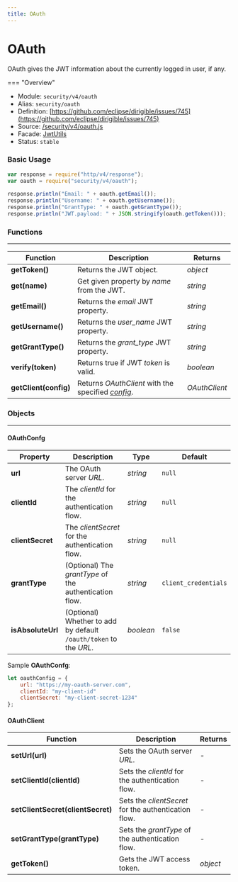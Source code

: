 ```yaml
---
title: OAuth
---
```


OAuth
===

OAuth gives the JWT information about the currently logged in user, if any.

=== "Overview"
- Module: `security/v4/oauth`
- Alias: `security/oauth`
- Definition: [https://github.com/eclipse/dirigible/issues/745](https://github.com/eclipse/dirigible/issues/745)
- Source: [/security/v4/oauth.js](https://github.com/dirigiblelabs/api-security/blob/master/security/v4/oauth.js)
- Facade: [JwtUtils](https://github.com/eclipse/dirigible/blob/master/modules/security/security-oauth/src/main/java/org/eclipse/dirigible/oauth/utils/JwtUtils.java)
- Status: `stable`


### Basic Usage

```javascript
var response = require("http/v4/response");
var oauth = require("security/v4/oauth");
 
response.println("Email: " + oauth.getEmail());
response.println("Username: " + oauth.getUsername());
response.println("GrantType: " + oauth.getGrantType());
response.println("JWT.payload: " + JSON.stringify(oauth.getToken()));
```

### Functions

---

Function     | Description | Returns
------------ | ----------- | --------
**getToken()**   | Returns the JWT object. | *object*
**get(name)**   | Get given property by *name* from the JWT. | *string*
**getEmail()**   | Returns the *email* JWT property. | *string*
**getUsername()**   | Returns the *user_name* JWT property. | *string*
**getGrantType()**   | Returns the *grant_type* JWT property. | *string*
**verify(token)**   | Returns true if JWT *token* is valid. | *boolean*
**getClient(config)**   | Returns *OAuthClient* with the specified *[config](#oauthconfg)*. | *OAuthClient*

### Objects

---

#### OAuthConfg

Property     | Description | Type     | Default
------------ | ----------- | -------- | --------
**url**   | The OAuth server *URL*. | *string* | `null`
**clientId**   | The  *clientId* for the authentication flow. | *string* | `null`
**clientSecret**   | The  *clientSecret* for the authentication flow. | *string* | `null`
**grantType**   | (Optional) The  *grantType* of the authentication flow. | *string* | `client_credentials`
**isAbsoluteUrl**   | (Optional) Whether to add by default `/oauth/token` to the *URL*. | *boolean* | `false`

Sample **OAuthConfg**:

```javascript
let oauthConfig = {
    url: "https://my-oauth-server.com",
    clientId: "my-client-id"
    clientSecret: "my-client-secret-1234"
};
```


#### OAuthClient

Function     | Description | Returns
------------ | ----------- | --------
**setUrl(url)**   | Sets the OAuth server *URL*. | *-*
**setClientId(clientId)**   | Sets the  *clientId* for the authentication flow. | *-*
**setClientSecret(clientSecret)**   | Sets the  *clientSecret* for the authentication flow. | *-*
**setGrantType(grantType)**   | Sets the  *grantType* of the authentication flow. | *-*
**getToken()**   | Gets the JWT access token. | *object*
